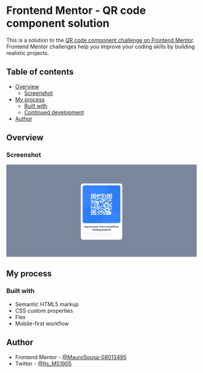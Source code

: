 # Frontend Mentor - QR code component solution

This is a solution to the [QR code component challenge on Frontend Mentor](https://www.frontendmentor.io/challenges/qr-code-component-iux_sIO_H). Frontend Mentor challenges help you improve your coding skills by building realistic projects. 

## Table of contents

- [Overview](#overview)
  - [Screenshot](#screenshot)
- [My process](#my-process)
  - [Built with](#built-with)
  - [Continued development](#continued-development)
- [Author](#author)

## Overview

### Screenshot

![](./images/screenshot_desktop.jpg)


## My process

### Built with

- Semantic HTML5 markup
- CSS custom properties
- Flex
- Mobile-first workflow

## Author

- Frontend Mentor - [@MauroSousa-08013495](https://www.frontendmentor.io/profile/MauroSousa-08013495)
- Twitter - [@Its_MS1905](https://www.twitter.com/Its_MS1905)

